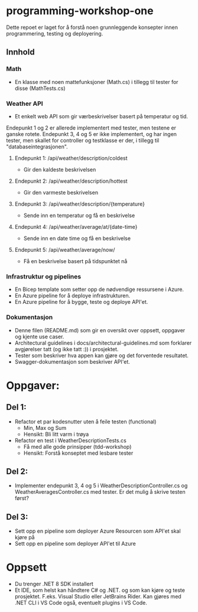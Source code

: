 # programming-workshop-one

Dette repoet er laget for å forstå noen grunnleggende konsepter innen programmering, testing og deployering.

## Innhold
### Math
- En klasse med noen mattefunksjoner (Math.cs) i tillegg til tester for disse (MathTests.cs)

### Weather API
- Et enkelt web API som gir værbeskrivelser basert på temperatur og tid. 

Endepunkt 1 og 2 er allerede implementert med tester, men testene er ganske rotete. Endepunkt 3, 4 og 5 er ikke implementert, og har ingen tester, men skallet for controller og testklasse er der, i tillegg til "databaseintegrasjonen". 


1. Endepunkt 1: /api/weather/description/coldest
    - Gir den kaldeste beskrivelsen
2. Endepunkt 2: /api/weather/description/hottest
    - Gir den varmeste beskrivelsen

3. Endepunkt 3: /api/weather/description/{temperature}
    - Sende inn en temperatur og få en beskrivelse
4. Endepunkt 4: /api/weather/average/at/{date-time}
    - Sende inn en date time og få en beskrivelse
5. Endepunkt 5: /api/weather/average/now/
    - Få en beskrivelse basert på tidspunktet nå

### Infrastruktur og pipelines
- En Bicep template som setter opp de nødvendige ressursene i Azure.
- En Azure pipeline for å deploye infrastrukturen.
- En Azure pipeline for å bygge, teste og deploye API'et.

### Dokumentasjon
- Denne filen (README.md) som gir en oversikt over oppsett, oppgaver og kjente use caser.
- Architectural guidelines i docs/architectural-guidelines.md som forklarer avgjørelser tatt (og ikke tatt :)) i prosjektet.
- Tester som beskriver hva appen kan gjøre og det forventede resultatet. 
- Swagger-dokumentasjon som beskriver API'et.

# Oppgaver:
## Del 1:
- Refactor et par kodesnutter uten å feile testen (functional)
    - Min, Max og Sum
    - Hensikt: Bli litt varm i trøya
- Refactor en test i WeatherDescriptionTests.cs
    - Få med alle gode prinsipper (tdd-workshop)
    - Hensikt: Forstå konseptet med lesbare tester

## Del 2:
- Implementer endepunkt 3, 4 og 5 i WeatherDescriptionController.cs og WeatherAveragesController.cs med tester. Er det mulig å skrive testen først?

## Del 3:
- Sett opp en pipeline som deployer Azure Resourcen som API'et skal kjøre på
- Sett opp en pipeline som deployer API'et til Azure


# Oppsett
- Du trenger .NET 8 SDK installert
- Et IDE, som helst kan håndtere C# og .NET. og som kan kjøre og teste prosjektet. F.eks. Visual Studio eller JetBrains Rider. Kan gjøres med .NET CLI i VS Code også, eventuelt plugins i VS Code.